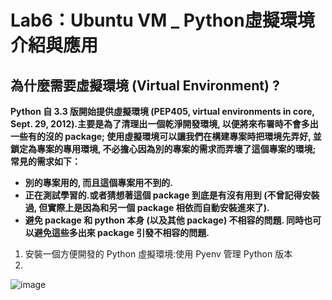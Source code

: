 # Lab6：Ubuntu VM _ Python虛擬環境介紹與應用

## 為什麼需要虛擬環境 (Virtual Environment) ?
**Python 自 3.3 版開始提供虛擬環境 (PEP405, virtual environments in core, Sept. 29, 2012).主要是為了清理出一個乾淨開發環境, 以便將來布署時不會多出一些有的沒的 package; 使用虛擬環境可以讓我們在構建專案時把環境先弄好, 並鎖定為專案的專用環境, 不必擔心因為別的專案的需求而弄壞了這個專案的環境; 常見的需求如下：**

- **別的專案用的, 而且這個專案用不到的.**
- **正在測試學習的.或者猜想著這個 package 到底是有沒有用到 (不曾記得安裝過, 但實際上是因為和另一個 package 相依而自動安裝進來了).**
- **避免 package 和 python 本身 (以及其他 package) 不相容的問題. 同時也可以避免這些多出來 package 引發不相容的問題.**

1. 安裝一個方便開發的 Python 虛擬環境:使用 Pyenv 管理 Python 版本
2. 


![image](https://github.com/ElivaSong/ES-Fall2023/assets/126373882/d3e4273e-4f38-47eb-a78b-09fe18fcbb37)






